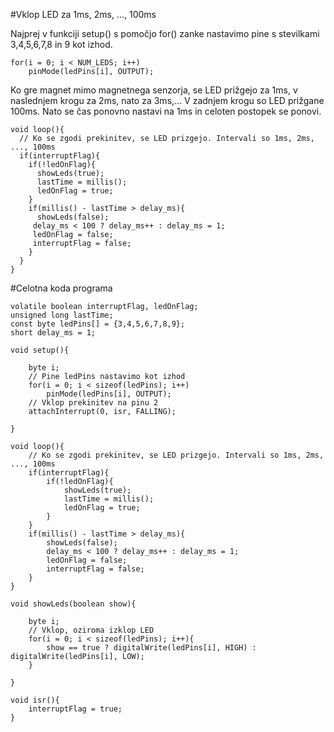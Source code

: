 #Vklop LED za 1ms, 2ms, ..., 100ms

Najprej v funkciji setup() s pomočjo for() zanke nastavimo pine s stevilkami 3,4,5,6,7,8 in 9 kot izhod.

    for(i = 0; i < NUM_LEDS; i++)
        pinMode(ledPins[i], OUTPUT);
        
Ko gre magnet mimo magnetnega senzorja, se LED prižgejo za 1ms, v naslednjem krogu za 2ms, nato za 3ms,... V zadnjem krogu so LED prižgane 100ms. Nato se čas ponovno nastavi na 1ms in celoten postopek se ponovi.

    void loop(){
      // Ko se zgodi prekinitev, se LED prizgejo. Intervali so 1ms, 2ms, ..., 100ms
      if(interruptFlag){
        if(!ledOnFlag){
          showLeds(true);
          lastTime = millis();
          ledOnFlag = true;
        }
        if(millis() - lastTime > delay_ms){
          showLeds(false);
         delay_ms < 100 ? delay_ms++ : delay_ms = 1;
         ledOnFlag = false;
         interruptFlag = false;
        }
      }
    }
#Celotna koda programa

    volatile boolean interruptFlag, ledOnFlag;
    unsigned long lastTime;
    const byte ledPins[] = {3,4,5,6,7,8,9};
    short delay_ms = 1;

    void setup(){

        byte i;
        // Pine ledPins nastavimo kot izhod
        for(i = 0; i < sizeof(ledPins); i++)
            pinMode(ledPins[i], OUTPUT);
        // Vklop prekinitev na pinu 2
        attachInterrupt(0, isr, FALLING);
  
    }

    void loop(){
        // Ko se zgodi prekinitev, se LED prizgejo. Intervali so 1ms, 2ms, ..., 100ms
        if(interruptFlag){
            if(!ledOnFlag){
                showLeds(true);
                lastTime = millis();
                ledOnFlag = true;
            }
        }
        if(millis() - lastTime > delay_ms){
            showLeds(false);
            delay_ms < 100 ? delay_ms++ : delay_ms = 1;
            ledOnFlag = false;
            interruptFlag = false;
        }
    }

    void showLeds(boolean show){
  
        byte i;
        // Vklop, oziroma izklop LED
        for(i = 0; i < sizeof(ledPins); i++){
            show == true ? digitalWrite(ledPins[i], HIGH) : digitalWrite(ledPins[i], LOW);
        }
  
    }

    void isr(){
        interruptFlag = true;
    }
